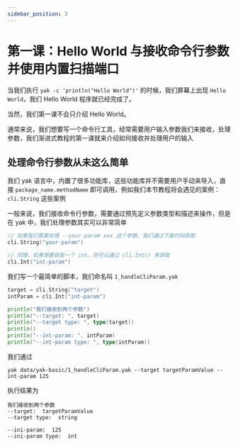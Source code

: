 ```yaml
---
sidebar_position: 3
---
```


# 第一课：Hello World 与接收命令行参数并使用内置扫描端口

当我们执行 `yak -c 'println("Hello World")'` 的时候，我们屏幕上出现 `Hello World`，我们 Hello World 程序就已经完成了。

当然，我们第一课不会只介绍 Hello World。

通常来说，我们想要写一个命令行工具，经常需要用户输入参数我们来接收，处理参数，我们渐进式教程的第一课就来介绍如何接收并处理用户的输入

## 处理命令行参数从未这么简单

我们 yak 语言中，内置了很多功能库，这些功能库并不需要用户手动来导入，直接 `package_name.methodName` 即可调用，例如我们本节教程将会遇见的案例：`cli.String` 这些案例

一般来说，我们接收命令行参数，需要通过预先定义参数类型和描述来操作，但是在 yak 中，我们处理参数其实可以非常简单

```go
// 如果我们需要处理 --your-param xxx 这个参数，我们通过下面代码获取
cli.String("your-param")

// 同理，如果想要获取一个 int，则可以通过 cli.Int() 来获取
cli.Int("int-param")
```

我们写一个最简单的脚本，我们命名叫 `1_handleCliParam.yak`

```go
target = cli.String("target")
intParam = cli.Int("int-param")

println("我们接收到两个参数")
println("--target: ", target)
println("--target type: ", type(target))
println()
println("--int-param: ", intParam)
println("--int-param type: ", type(intParam))
```

我们通过
```shell
yak data/yak-basic/1_handleCliParam.yak --target targetParamValue --int-param 125
```

执行结果为

```text
我们接收到两个参数
--target:  targetParamValue
--target type:  string

--ini-param:  125
--ini-param type:  int
```


